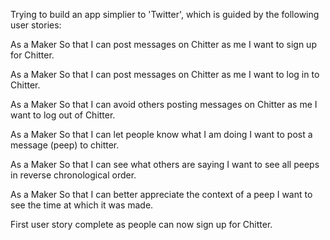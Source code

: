 Trying to build an app simplier to 'Twitter', which is guided by the following user stories:

As a Maker
So that I can post messages on Chitter as me
I want to sign up for Chitter.

As a Maker
So that I can post messages on Chitter as me
I want to log in to Chitter.

As a Maker
So that I can avoid others posting messages on Chitter as me
I want to log out of Chitter.

As a Maker
So that I can let people know what I am doing
I want to post a message (peep) to chitter.

As a Maker
So that I can see what others are saying
I want to see all peeps in reverse chronological order.

As a Maker
So that I can better appreciate the context of a peep
I want to see the time at which it was made.

First user story complete as people can now sign up for Chitter.
